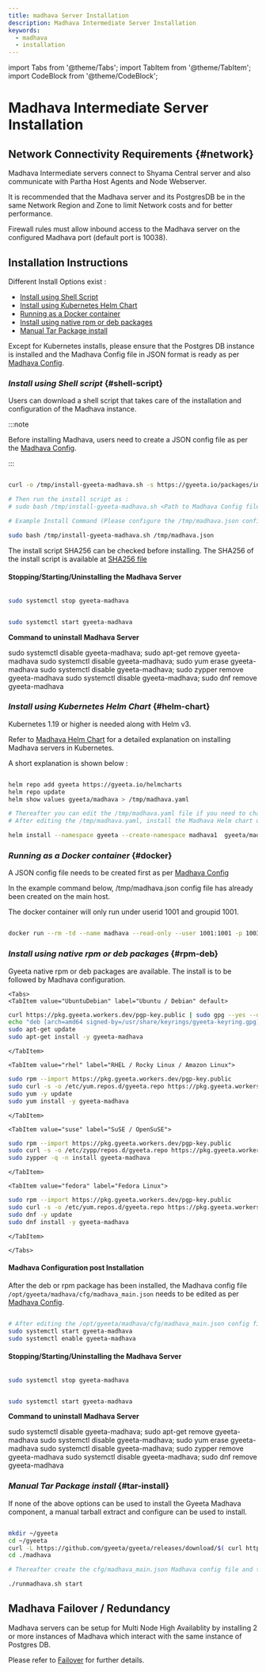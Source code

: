 ```yaml
---
title: madhava Server Installation
description: Madhava Intermediate Server Installation
keywords:
  - madhava
  - installation
---
```


import Tabs from '@theme/Tabs';
import TabItem from '@theme/TabItem';
import CodeBlock from '@theme/CodeBlock';


# Madhava Intermediate Server Installation

## Network Connectivity Requirements {#network}

Madhava Intermediate servers connect to Shyama Central server and also communicate with Partha Host Agents
and Node Webserver.

It is recommended that the Madhava server and its PostgresDB be in the same Network Region and Zone to limit
Network costs and for better performance.

Firewall rules must allow inbound access to the Madhava server on the configured Madhava port (default port is 10038).

## Installation Instructions

Different Install Options exist :

- [Install using Shell Script](#shell-script)
- [Install using Kubernetes Helm Chart](#helm-chart)
- [Running as a Docker container](#docker)
- [Install using native rpm or deb packages](#rpm-deb)
- [Manual Tar Package install](#tar-install)

Except for Kubernetes installs, please ensure that the Postgres DB instance is installed and the Madhava Config
file in JSON format is ready as per [Madhava Config](./madhava_config).

### *Install using Shell script* {#shell-script} 

Users can download a shell script that takes care of the installation and configuration of the Madhava instance.

:::note

Before installing Madhava, users need to create a JSON config file as per the [Madhava Config](./madhava_config).

:::


```bash

curl -o /tmp/install-gyeeta-madhava.sh -s https://gyeeta.io/packages/install-gyeeta-madhava.sh

# Then run the install script as : 
# sudo bash /tmp/install-gyeeta-madhava.sh <Path to Madhava Config file in JSON format>

# Example Install Command (Please configure the /tmp/madhava.json config file first) :

sudo bash /tmp/install-gyeeta-madhava.sh /tmp/madhava.json

```

The install script SHA256 can be checked before installing. The SHA256 of the install script is available at [SHA256 file](https://gyeeta.io/packages/install-gyeeta-madhava.sh.sum)

#### Stopping/Starting/Uninstalling the Madhava Server

```bash title="Command to stop the Madhava Server"

sudo systemctl stop gyeeta-madhava

```

```bash title="Command to start the Madhava Server"

sudo systemctl start gyeeta-madhava

```

**Command to uninstall Madhava Server**


<Tabs>
<TabItem value="UbuntuDebian" label="Ubuntu / Debian" default>
<CodeBlock language="sh">
sudo systemctl disable gyeeta-madhava; sudo apt-get remove gyeeta-madhava
</CodeBlock>
</TabItem>

<TabItem value="rhel" label="RHEL / Rocky Linux / Amazon Linux">
<CodeBlock language="sh">
sudo systemctl disable gyeeta-madhava; sudo yum erase gyeeta-madhava
</CodeBlock>
</TabItem>

<TabItem value="suse" label="SuSE / OpenSuSE">
<CodeBlock language="sh">
sudo systemctl disable gyeeta-madhava; sudo zypper remove gyeeta-madhava
</CodeBlock>
</TabItem>

<TabItem value="fedora" label="Fedora Linux">
<CodeBlock language="sh">
sudo systemctl disable gyeeta-madhava; sudo dnf remove gyeeta-madhava
</CodeBlock>
</TabItem>

</Tabs>


### *Install using Kubernetes Helm Chart* {#helm-chart}

Kubernetes 1.19 or higher is needed along with Helm v3.

Refer to [Madhava Helm Chart](./k8s_helm/madhava_helm) for a detailed explanation on installing Madhava servers in Kubernetes.

A short explanation is shown below :

```bash

helm repo add gyeeta https://gyeeta.io/helmcharts
helm repo update
helm show values gyeeta/madhava > /tmp/madhava.yaml

# Thereafter you can edit the /tmp/madhava.yaml file if you need to change any option. 
# After editing the /tmp/madhava.yaml, install the Madhava Helm chart using :

helm install --namespace gyeeta --create-namespace madhava1  gyeeta/madhava -f /tmp/madhava.yaml

```

### *Running as a Docker container* {#docker}

A JSON config file needs to be created first as per [Madhava Config](./madhava_config)

In the example command below, /tmp/madhava.json config file has already been created on the main host.

The docker container will only run under userid 1001 and groupid 1001.

```bash

docker run --rm -td --name madhava --read-only --user 1001:1001 -p 10037:10037 --env CFG_MAIN_JSON=/tmp/madhava.json -v /tmp/madhava.json:/tmp/madhava.json:ro ghcr.io/gyeeta/madhava start

```

### *Install using native rpm or deb packages* {#rpm-deb}

Gyeeta native rpm or deb packages are available. The install is to be followed by Madhava configuration.

```mdx-code-block
<Tabs>
<TabItem value="UbuntuDebian" label="Ubuntu / Debian" default>
```

```bash
curl https://pkg.gyeeta.workers.dev/pgp-key.public | sudo gpg --yes --dearmor --output /usr/share/keyrings/gyeeta-keyring.gpg
echo "deb [arch=amd64 signed-by=/usr/share/keyrings/gyeeta-keyring.gpg] https://pkg.gyeeta.workers.dev/apt-repo stable main" | sudo tee /etc/apt/sources.list.d/gyeeta.list
sudo apt-get update
sudo apt-get install -y gyeeta-madhava
```

```mdx-code-block
</TabItem>

<TabItem value="rhel" label="RHEL / Rocky Linux / Amazon Linux">
```

```bash
sudo rpm --import https://pkg.gyeeta.workers.dev/pgp-key.public
sudo curl -s -o /etc/yum.repos.d/gyeeta.repo https://pkg.gyeeta.workers.dev/rpm-repo/gyeeta.repo
sudo yum -y update
sudo yum install -y gyeeta-madhava
```

```mdx-code-block
</TabItem>

<TabItem value="suse" label="SuSE / OpenSuSE">
```

```bash
sudo rpm --import https://pkg.gyeeta.workers.dev/pgp-key.public
sudo curl -s -o /etc/zypp/repos.d/gyeeta.repo https://pkg.gyeeta.workers.dev/rpm-repo/gyeeta.repo
sudo zypper -q -n install gyeeta-madhava
```

```mdx-code-block
</TabItem>

<TabItem value="fedora" label="Fedora Linux">
```

```bash
sudo rpm --import https://pkg.gyeeta.workers.dev/pgp-key.public
sudo curl -s -o /etc/yum.repos.d/gyeeta.repo https://pkg.gyeeta.workers.dev/rpm-repo/gyeeta.repo
sudo dnf -y update
sudo dnf install -y gyeeta-madhava
```


```mdx-code-block
</TabItem>

</Tabs>
```

#### Madhava Configuration post Installation

After the deb or rpm package has been installed, the Madhava config file `/opt/gyeeta/madhava/cfg/madhava_main.json` needs
to be edited as per [Madhava Config](./madhava_config).

```bash title="Start Madhava after editing the madhava_main.json"

# After editing the /opt/gyeeta/madhava/cfg/madhava_main.json config file
sudo systemctl start gyeeta-madhava
sudo systemctl enable gyeeta-madhava

```

#### Stopping/Starting/Uninstalling the Madhava Server

```bash title="Command to stop the Madhava Server"

sudo systemctl stop gyeeta-madhava

```

```bash title="Command to start the Madhava Server"

sudo systemctl start gyeeta-madhava

```

**Command to uninstall Madhava Server**


<Tabs>
<TabItem value="UbuntuDebian" label="Ubuntu / Debian" default>
<CodeBlock language="sh">
sudo systemctl disable gyeeta-madhava; sudo apt-get remove gyeeta-madhava
</CodeBlock>
</TabItem>

<TabItem value="rhel" label="RHEL / Rocky Linux / Amazon Linux">
<CodeBlock language="sh">
sudo systemctl disable gyeeta-madhava; sudo yum erase gyeeta-madhava
</CodeBlock>
</TabItem>

<TabItem value="suse" label="SuSE / OpenSuSE">
<CodeBlock language="sh">
sudo systemctl disable gyeeta-madhava; sudo zypper remove gyeeta-madhava
</CodeBlock>
</TabItem>

<TabItem value="fedora" label="Fedora Linux">
<CodeBlock language="sh">
sudo systemctl disable gyeeta-madhava; sudo dnf remove gyeeta-madhava
</CodeBlock>
</TabItem>

</Tabs>



### *Manual Tar Package install* {#tar-install}

If none of the above options can be used to install the Gyeeta Madhava component, a manual tarball extract and configure
can be used to install.

```bash title="Example Install Command"

mkdir ~/gyeeta
cd ~/gyeeta
curl -L https://github.com/gyeeta/gyeeta/releases/download/$( curl https://api.github.com/repos/gyeeta/gyeeta/releases/latest -s | grep tag_name | awk -F\" '{print $4}' )/madhava.tar.gz | tar xzf -
cd ./madhava

# Thereafter create the cfg/madhava_main.json Madhava config file and then start the Madhava server as

./runmadhava.sh start

```


## Madhava Failover / Redundancy

Madhava servers can be setup for Multi Node High Availablity by installing 2 or more instances of Madhava
which interact with the same instance of Postgres DB.

Please refer to [Failover](./failover) for further details.

